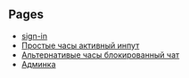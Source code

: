 ## Pages
  - [sign-in](https://estorozh.github.io/task/LogIn/SignIn.html)
  - [Простые часы активный инпут](https://estorozh.github.io/task/Landing/Landing-openChat-clockSimple.html)
  - [Альтернативые часы блокированный чат](https://estorozh.github.io/task/Landing/Landing-blockChat-clockColor.html)
  - [Админка](https://estorozh.github.io/task/admin/admin.html)